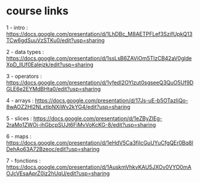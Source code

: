 # course links
1 - intro : https://docs.google.com/presentation/d/1LhDBc_M8AETPFLef3SzifUpkQ13TCw6gdSuuVzSTKu0/edit?usp=sharing

2 - data types : https://docs.google.com/presentation/d/1ssLsB6ZAViOm5TlzCB42aV0gldeXpD_llUf0EaIejzk/edit?usp=sharing

3 - operators : https://docs.google.com/presentation/d/1yfedI2OYlzut0sgseeQ3QuO5Uf9DGLE6e2EYMdBHta0/edit?usp=sharing

4 - arrays : https://docs.google.com/presentation/d/17Js-uE-b5OTazliQo-8wAOZ2Hl2NLxtlpNXiWv2kYG4/edit?usp=sharing

5 - slices : https://docs.google.com/presentation/d/1eZByZIEg-2raMo1ZWOi-ihGbcpSUJt6FiMvVoKcKG-8/edit?usp=sharing

6 - maps : https://docs.google.com/presentation/d/1eHdV5Ca3fjIcGuUYuCfgQEr0Bq8lDehAo63A72Bzeoc/edit?usp=sharing

7 - fonctions : https://docs.google.com/presentation/d/1AuskmVhkvKAU5JXOv0VYO0mAOJcVEsaAprZ0iz2hUqU/edit?usp=sharing
